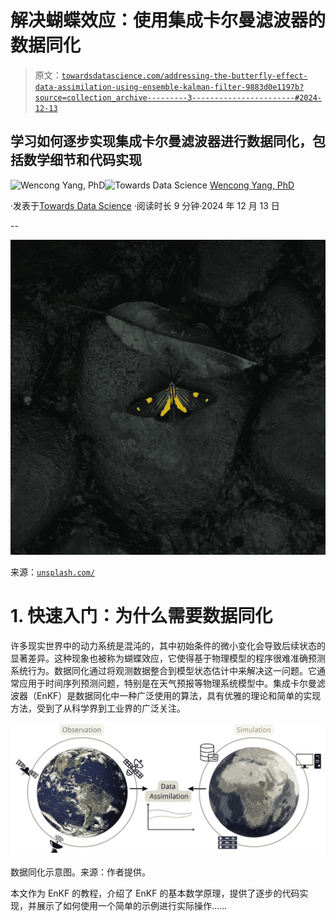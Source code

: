 # 解决蝴蝶效应：使用集成卡尔曼滤波器的数据同化

> 原文：[`towardsdatascience.com/addressing-the-butterfly-effect-data-assimilation-using-ensemble-kalman-filter-9883d0e1197b?source=collection_archive---------3-----------------------#2024-12-13`](https://towardsdatascience.com/addressing-the-butterfly-effect-data-assimilation-using-ensemble-kalman-filter-9883d0e1197b?source=collection_archive---------3-----------------------#2024-12-13)

## 学习如何逐步实现集成卡尔曼滤波器进行数据同化，包括数学细节和代码实现

[](https://medium.com/@yangwconion?source=post_page---byline--9883d0e1197b--------------------------------)![Wencong Yang, PhD](https://medium.com/@yangwconion?source=post_page---byline--9883d0e1197b--------------------------------)[](https://towardsdatascience.com/?source=post_page---byline--9883d0e1197b--------------------------------)![Towards Data Science](https://towardsdatascience.com/?source=post_page---byline--9883d0e1197b--------------------------------) [Wencong Yang, PhD](https://medium.com/@yangwconion?source=post_page---byline--9883d0e1197b--------------------------------)

·发表于[Towards Data Science](https://towardsdatascience.com/?source=post_page---byline--9883d0e1197b--------------------------------) ·阅读时长 9 分钟·2024 年 12 月 13 日

--

![](img/3dd67f12d8f564029e4a772d8a040b76.png)

来源：[`unsplash.com/`](https://unsplash.com/)

# 1\. 快速入门：为什么需要数据同化

许多现实世界中的动力系统是混沌的，其中初始条件的微小变化会导致后续状态的显著差异。这种现象也被称为蝴蝶效应，它使得基于物理模型的程序很难准确预测系统行为。数据同化通过将观测数据整合到模型状态估计中来解决这一问题。它通常应用于时间序列预测问题，特别是在天气预报等物理系统模型中。集成卡尔曼滤波器（EnKF）是数据同化中一种广泛使用的算法，具有优雅的理论和简单的实现方法，受到了从科学界到工业界的广泛关注。

![](img/c80af751f1c2d6635903edb10a38f214.png)

数据同化示意图。来源：作者提供。

本文作为 EnKF 的教程，介绍了 EnKF 的基本数学原理，提供了逐步的代码实现，并展示了如何使用一个简单的示例进行实际操作……
